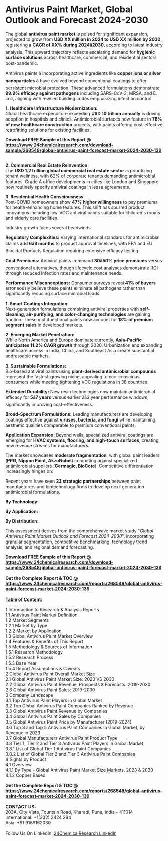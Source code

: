 <h1>Antivirus Paint Market, Global Outlook and Forecast 2024-2030</h1><p>The global <strong>antivirus paint market</strong> is poised for significant expansion, projected to grow from <strong>USD XX million in 2024 to USD XX million by 2030</strong>, registering a <strong>CAGR of XX% during 2024â2030</strong>, according to latest industry analysis. This upward trajectory reflects escalating demand for <strong>hygienic surface solutions</strong> across healthcare, commercial, and residential sectors post-pandemic.</p><p>Antivirus paints â incorporating active ingredients like <strong>copper ions or silver nanoparticles</strong> â have evolved beyond conventional coatings to offer persistent microbial protection. These advanced formulations demonstrate <strong>99.9% efficacy against pathogens</strong> including SARS-CoV-2, MRSA, and E. coli, aligning with revised building codes emphasizing infection control.</p><p><strong>1. Healthcare Infrastructure Modernization:</strong><br>
Global healthcare expenditure exceeding <strong>USD 10 trillion annually</strong> is driving adoption in hospitals and clinics. Antimicrobial surfaces now feature in <strong>78% of new healthcare construction</strong> projects, with paints offering cost-effective retrofitting solutions for existing facilities.</p><div><b>Download FREE Sample of this Report @ 
            <a href="https://www.24chemicalresearch.com/download-sample/268548/global-antivirus-paint-forecast-market-2024-2030-139">
            https://www.24chemicalresearch.com/download-sample/268548/global-antivirus-paint-forecast-market-2024-2030-139</a></b></div><br><p><strong>2. Commercial Real Estate Reinvention:</strong><br>
The <strong>USD 1.2 trillion global commercial real estate sector</strong> is prioritizing tenant wellness, with 62% of corporate tenants demanding antimicrobial features. Grade A office developments in cities like London and Singapore now routinely specify antiviral coatings in lease agreements.</p><p><strong>3. Residential Health Consciousness:</strong><br>
Post-COVID homeowners show <strong>47% higher willingness</strong> to pay premiums for health-enhancing home features. This shift has spurred product innovations including low-VOC antiviral paints suitable for children's rooms and elderly care facilities.</p><p>Industry growth faces several headwinds:</p><p><strong>Regulatory Complexities:</strong> Varying international standards for antimicrobial claims add <strong>6â8 months</strong> to product approval timelines, with EPA and EU Biocidal Products Regulation requiring extensive efficacy testing.</p><p><strong>Cost Premiums:</strong> Antiviral paints command <strong>30â50% price premiums</strong> versus conventional alternatives, though lifecycle cost analyses demonstrate ROI through reduced infection rates and maintenance needs.</p><p><strong>Performance Misconceptions:</strong> Consumer surveys reveal <strong>41% of buyers</strong> erroneously believe these paints eliminate all pathogens rather than significantly reducing surface microbial loads.</p><p><strong>1. Smart Coatings Integration:</strong><br>
Next-generation formulations combining antiviral properties with <strong>self-cleaning, air-purifying, and color-changing technologies</strong> are gaining traction. These multifunctional paints now account for <strong>18% of premium segment sales</strong> in developed markets.</p><p><strong>2. Emerging Market Penetration:</strong><br>
While North America and Europe dominate currently, <strong>Asia-Pacific anticipates 11.2% CAGR growth</strong> through 2030. Urbanization and expanding healthcare access in India, China, and Southeast Asia create substantial addressable markets.</p><p><strong>3. Sustainable Formulations:</strong><br>
Bio-based antiviral paints using <strong>plant-derived antimicrobial compounds</strong> represent the fastest-growing niche, appealing to eco-conscious consumers while meeting tightening VOC regulations in 38 countries.</p><p><strong>Extended Durability:</strong> New resin technologies now maintain antimicrobial efficacy for <strong>5â7 years</strong> versus earlier 2â3 year performance windows, significantly improving cost-effectiveness.</p><p><strong>Broad-Spectrum Formulations:</strong> Leading manufacturers are developing coatings effective against <strong>viruses, bacteria, and fungi</strong> while maintaining aesthetic qualities comparable to premium conventional paints.</p><p><strong>Application Expansion:</strong> Beyond walls, specialized antiviral coatings are emerging for <strong>HVAC systems, flooring, and high-touch surfaces</strong>, creating new revenue streams for manufacturers.</p><p>The market showcases <strong>moderate fragmentation</strong>, with global paint leaders (<strong>PPG, Nippon Paint, AkzoNobel</strong>) competing against specialized antimicrobial suppliers (<strong>Germagic, BioCote</strong>). Competitive differentiation increasingly hinges on:</p><p>Recent years have seen <strong>23 strategic partnerships</strong> between paint manufacturers and biotechnology firms to develop next-generation antimicrobial formulations.</p><p><strong>By Technology:</strong></p><p><strong>By Application:</strong></p><p><strong>By Distribution:</strong></p><p>This assessment derives from the comprehensive market study "<em>Global Antivirus Paint Market Outlook and Forecast 2024-2030</em>", incorporating granular segmentation, competitive benchmarking, technology trend analysis, and regional demand forecasting.</p><div><b>Download FREE Sample of this Report @ 
            <a href="https://www.24chemicalresearch.com/download-sample/268548/global-antivirus-paint-forecast-market-2024-2030-139">
            https://www.24chemicalresearch.com/download-sample/268548/global-antivirus-paint-forecast-market-2024-2030-139</a></b></div><br><div><b>Get the Complete Report & TOC @ 
            <a href="https://www.24chemicalresearch.com/reports/268548/global-antivirus-paint-forecast-market-2024-2030-139">
            https://www.24chemicalresearch.com/reports/268548/global-antivirus-paint-forecast-market-2024-2030-139</a></b></div><br>
            <b>Table of Content:</b><p>1 Introduction to Research & Analysis Reports<br />
    1.1 Antivirus Paint Market Definition<br />
    1.2 Market Segments<br />
        1.2.1 Market by Type<br />
        1.2.2 Market by Application<br />
    1.3 Global Antivirus Paint Market Overview<br />
    1.4 Features & Benefits of This Report<br />
    1.5 Methodology & Sources of Information<br />
        1.5.1 Research Methodology<br />
        1.5.2 Research Process<br />
        1.5.3 Base Year<br />
        1.5.4 Report Assumptions & Caveats<br />
2 Global Antivirus Paint Overall Market Size<br />
    2.1 Global Antivirus Paint Market Size: 2023 VS 2030<br />
    2.2 Global Antivirus Paint Revenue, Prospects & Forecasts: 2019-2030<br />
    2.3 Global Antivirus Paint Sales: 2019-2030<br />
3 Company Landscape<br />
    3.1 Top Antivirus Paint Players in Global Market<br />
    3.2 Top Global Antivirus Paint Companies Ranked by Revenue<br />
    3.3 Global Antivirus Paint Revenue by Companies<br />
    3.4 Global Antivirus Paint Sales by Companies<br />
    3.5 Global Antivirus Paint Price by Manufacturer (2019-2024)<br />
    3.6 Top 3 and Top 5 Antivirus Paint Companies in Global Market, by Revenue in 2023<br />
    3.7 Global Manufacturers Antivirus Paint Product Type<br />
    3.8 Tier 1, Tier 2 and Tier 3 Antivirus Paint Players in Global Market<br />
        3.8.1 List of Global Tier 1 Antivirus Paint Companies<br />
        3.8.2 List of Global Tier 2 and Tier 3 Antivirus Paint Companies<br />
4 Sights by Product<br />
    4.1 Overview<br />
        4.1.1 By Type - Global Antivirus Paint Market Size Markets, 2023 & 2030<br />
        4.1.2 Copper Based<br /></p><div><b>Get the Complete Report & TOC @ 
            <a href="https://www.24chemicalresearch.com/reports/268548/global-antivirus-paint-forecast-market-2024-2030-139">
            https://www.24chemicalresearch.com/reports/268548/global-antivirus-paint-forecast-market-2024-2030-139</a></b></div><br><b>CONTACT US:</b><br>
            203A, City Vista, Fountain Road, Kharadi, Pune, India - 411014<br>
            International: +1(332) 2424 294<br>
            Asia: +91 9169162030 <br><br>
            Follow Us On LinkedIn: <a href="https://www.linkedin.com/company/24chemicalresearch/">24ChemicalResearch LinkedIn</a>